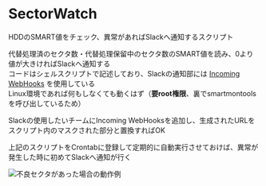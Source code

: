 # SectorWatch
HDDのSMART値をチェック、異常があればSlackへ通知するスクリプト

代替処理済のセクタ数・代替処理保留中のセクタ数のSMART値を読み、0より値が大きければSlackへ通知する  
コードはシェルスクリプトで記述しており、Slackの通知部には [Incoming WebHooks](https://api.slack.com/messaging/webhooks) を使用している  
Linux環境であれば何もしなくても動くはず（**要root権限**、裏でsmartmontoolsを呼び出しているため）  


Slackの使用したいチームにIncoming WebHooksを追加し、生成されたURLをスクリプト内のマスクされた部分と置換すればOK  

上記のスクリプトをCrontabに登録して定期的に自動実行させておけば、異常が発生した時に初めてSlackへ通知が行く

![不良セクタがあった場合の動作例](https://cdn-ak.f.st-hatena.com/images/fotolife/v/v_7zrgu0/20201204/20201204142455.jpg "不良セクタがあった場合の動作例")
